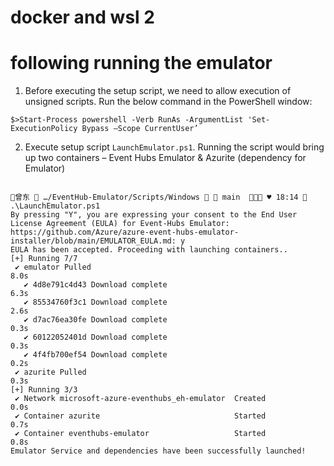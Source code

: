 
# docker and wsl 2

# following running the emulator

1. Before executing the setup script, we need to allow execution of unsigned scripts. Run the below command in the PowerShell window:

`$>Start-Process powershell -Verb RunAs -ArgumentList 'Set-ExecutionPolicy Bypass –Scope CurrentUser’`

2. Execute setup script `LaunchEmulator.ps1`. Running the script would bring up two containers – Event Hubs Emulator & Azurite (dependency for Emulator)


```

曾东  …/EventHub-Emulator/Scripts/Windows   main   ♥ 18:14  .\LaunchEmulator.ps1
By pressing "Y", you are expressing your consent to the End User License Agreement (EULA) for Event-Hubs Emulator: https://github.com/Azure/azure-event-hubs-emulator-installer/blob/main/EMULATOR_EULA.md: y
EULA has been accepted. Proceeding with launching containers..
[+] Running 7/7
 ✔ emulator Pulled                                                                                                                                    8.0s
   ✔ 4d8e791c4d43 Download complete                                                                                                                   6.3s
   ✔ 85534760f3c1 Download complete                                                                                                                   2.6s
   ✔ d7ac76ea30fe Download complete                                                                                                                   0.3s
   ✔ 60122052401d Download complete                                                                                                                   0.3s
   ✔ 4f4fb700ef54 Download complete                                                                                                                   0.2s
 ✔ azurite Pulled                                                                                                                                     0.3s
[+] Running 3/3
 ✔ Network microsoft-azure-eventhubs_eh-emulator  Created                                                                                             0.0s
 ✔ Container azurite                              Started                                                                                             0.7s
 ✔ Container eventhubs-emulator                   Started                                                                                             0.8s
Emulator Service and dependencies have been successfully launched!
```